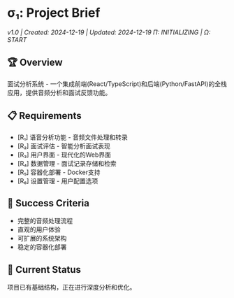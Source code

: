 # σ₁: Project Brief
*v1.0 | Created: 2024-12-19 | Updated: 2024-12-19*
*Π: INITIALIZING | Ω: START*

## 🏆 Overview
面试分析系统 - 一个集成前端(React/TypeScript)和后端(Python/FastAPI)的全栈应用，提供音频分析和面试反馈功能。

## 📋 Requirements
- [R₁] 语音分析功能 - 音频文件处理和转录
- [R₂] 面试评估 - 智能分析面试表现
- [R₃] 用户界面 - 现代化的Web界面
- [R₄] 数据管理 - 面试记录存储和检索
- [R₅] 容器化部署 - Docker支持
- [R₆] 设置管理 - 用户配置选项

## 🎯 Success Criteria
- 完整的音频处理流程
- 直观的用户体验
- 可扩展的系统架构
- 稳定的容器化部署

## 🔄 Current Status
项目已有基础结构，正在进行深度分析和优化。

